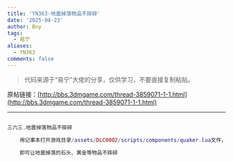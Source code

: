 ```yaml
---
title: 'YN363-地震掉落物品不摔碎'
date: '2025-04-23'
author: Bny
tags:
  - 易宁
aliases:
  - YN363
comments: false
---
```


> 代码来源于“易宁”大佬的分享，仅供学习，不要直接复制粘贴。

原帖链接：[http://bbs.3dmgame.com/thread-3859071-1-1.html](http://bbs.3dmgame.com/thread-3859071-1-1.html)

---

```lua  

三六三.地震掉落物品不摔碎	用记事本打开游戏目录/assets/DLC0002/scripts/components/quaker.lua文件，将inst:Remove()替换为--inst:Remove()	即可让地震掉落的石头、黄金等物品不摔碎

```  


